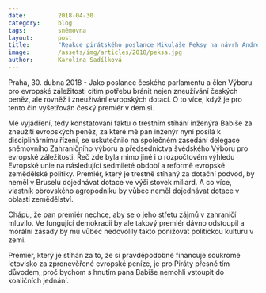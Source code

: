 ```yaml
---
date:         2018-04-30
category:     blog
tags:         sněmovna
layout:       post
title:        "Reakce pirátského poslance Mikuláše Peksy na návrh Andreje Babiše k zahájení disciplinárního řízení"
image:        /assets/img/articles/2018/peksa.jpg
author:       Karolína Sadílková
---
```



Praha, 30. dubna 2018 - Jako poslanec českého parlamentu a člen Výboru pro evropské záležitosti cítím potřebu bránit nejen zneužívání českých peněz, ale rovněž i zneužívání evropských dotací. O to více, když je pro tento čin vyšetřován český premiér v demisi.
 
Mé vyjádření, tedy konstatování faktu o trestním stíhání inženýra Babiše za zneužití evropských peněz, za které mě pan inženýr nyní posílá k disciplinárnímu řízení, se uskutečnilo na společném zasedání delegace sněmovního Zahraničního výboru a předsednictva švédského Výboru pro evropské záležitosti. Řeč zde byla mimo jiné i o rozpočtovém výhledu Evropské unie na následující sedmileté období a reformě evropské zemědělské politiky. Premiér, který je trestně stíhaný za dotační podvod, by neměl v Bruselu dojednávat dotace ve výši stovek miliard. A co více, vlastník obrovského agropodniku by vůbec neměl dojednávat dotace v oblasti zemědělství.
 
Chápu, že pan premiér nechce, aby se o jeho střetu zájmů v zahraničí mluvilo. Ve fungující demokracii by ale takový premiér dávno odstoupil a morální zásady by mu vůbec nedovolily takto ponižovat politickou kulturu v zemi.
 
Premiér, který je stíhán za to, že si pravděpodobně financuje soukromé letovisko za zpronevěřené evropské peníze, je pro Piráty přesně tím důvodem, proč bychom s hnutím pana Babiše nemohli vstoupit do koaličních jednání.

